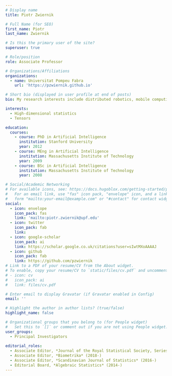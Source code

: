 ```yaml
---
# Display name
title: Piotr Zwiernik

# Full Name (for SEO)
first_name: Piotr
last_name: Zwiernik

# Is this the primary user of the site?
superuser: true

# Role/position
role: Associate Professor

# Organizations/Affiliations
organizations:
  - name: Universitat Pompeu Fabra
    url: 'https://pzwiernik.github.io'

# Short bio (displayed in user profile at end of posts)
bio: My research interests include distributed robotics, mobile computing and programmable matter.

interests:
  - High-dimensional statistics
  - Tensors

education:
  courses:
    - course: PhD in Artificial Intelligence
      institution: Stanford University
      year: 2012
    - course: MEng in Artificial Intelligence
      institution: Massachusetts Institute of Technology
      year: 2009
    - course: BSc in Artificial Intelligence
      institution: Massachusetts Institute of Technology
      year: 2008

# Social/Academic Networking
# For available icons, see: https://docs.hugoblox.com/getting-started/page-builder/#icons
#   For an email link, use "fas" icon pack, "envelope" icon, and a link in the
#   form "mailto:your-email@example.com" or "#contact" for contact widget.
social:
  - icon: envelope
    icon_pack: fas
    link: 'mailto:piotr.zwiernik@upf.edu'
  - icon: twitter
    icon_pack: fab
    link: 
  - icon: google-scholar
    icon_pack: ai
    link: https://scholar.google.co.uk/citations?user=sIwtMXoAAAAJ
  - icon: github
    icon_pack: fab
    link: https://github.com/pzwiernik
# Link to a PDF of your resume/CV from the About widget.
# To enable, copy your resume/CV to `static/files/cv.pdf` and uncomment the lines below.
# - icon: cv
#   icon_pack: ai
#   link: files/cv.pdf

# Enter email to display Gravatar (if Gravatar enabled in Config)
email: ''

# Highlight the author in author lists? (true/false)
highlight_name: false

# Organizational groups that you belong to (for People widget)
#   Set this to `[]` or comment out if you are not using People widget.
user_groups:
  - Principal Investigators
  
editorial_roles:
  - Associate Editor, *Journal of the Royal Statistical Society, Series B* (2023-)
  - Associate Editor, *Biometrika* (2018-)
  - Associate Editor, *Scandinavian Journal of Statistics* (2016-)
  - Editorial Board, *Algebraic Statistics* (2014-)
---
```



